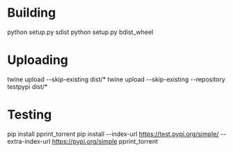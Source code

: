 # Building

python setup.py sdist
python setup.py bdist_wheel

# Uploading

twine upload --skip-existing dist/*
twine upload --skip-existing --repository testpypi dist/*

# Testing

pip install pprint_torrent
pip install --index-url https://test.pypi.org/simple/ --extra-index-url https://pypi.org/simple pprint_torrent
